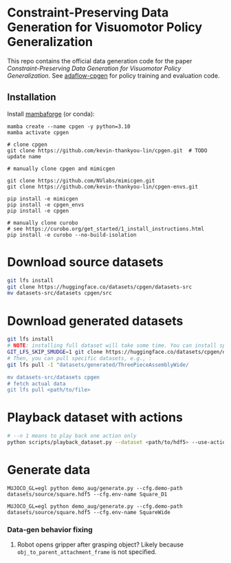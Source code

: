 # Constraint-Preserving Data Generation for Visuomotor Policy Generalization

This repo contains the official data generation code for the paper *Constraint-Preserving Data Generation for Visuomotor Policy Generalization*.
See [adaflow-cpgen](https://github.com/kevin-thankyou-lin/adaflow-cpgen) for policy training and evaluation code.

## Installation

Install [mambaforge](https://github.com/conda-forge/miniforge#install) (or conda):

```
mamba create --name cpgen -y python=3.10
mamba activate cpgen

# clone cpgen
git clone https://github.com/kevin-thankyou-lin/cpgen.git  # TODO update name

# manually clone cpgen and mimicgen

git clone https://github.com/NVlabs/mimicgen.git
git clone https://github.com/kevin-thankyou-lin/cpgen-envs.git

pip install -e mimicgen
pip install -e cpgen_envs
pip install -e cpgen

# manually clone curobo
# see https://curobo.org/get_started/1_install_instructions.html
pip install -e curobo --no-build-isolation
```

# Download source datasets
```bash
git lfs install
git clone https://huggingface.co/datasets/cpgen/datasets-src
mv datasets-src/datasets cpgen/src
```

# Download generated datasets
```bash
git lfs install
# NOTE: installing full dataset will take some time. You can install specific dataset using this GIT_LFS_SKIP_SMUDGE=1 flag:
GIT_LFS_SKIP_SMUDGE=1 git clone https://huggingface.co/datasets/cpgen/datasets
# Then, you can pull specific datasets, e.g., : 
git lfs pull -I "datasets/generated/ThreePieceAssemblyWide/

mv datasets-src/datasets cpgen
# fetch actual data
git lfs pull <path/to/file>
```

# Playback dataset with actions

```bash
# --n 1 means to play back one action only
python scripts/playback_dataset.py --dataset <path/to/hdf5> --use-actions --video_path playback_dataset.mp4  --n 1
```


# Generate data
```
MUJOCO_GL=egl python demo_aug/generate.py --cfg.demo-path datasets/source/square.hdf5 --cfg.env-name Square_D1

MUJOCO_GL=egl python demo_aug/generate.py --cfg.demo-path datasets/source/square.hdf5 --cfg.env-name SquareWide
```

### Data-gen behavior fixing

1. Robot opens gripper after grasping object? Likely because `obj_to_parent_attachment_frame` is not specified.
